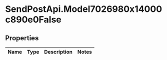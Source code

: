 # SendPostApi.Model7026980x14000c890e0False

## Properties
Name | Type | Description | Notes
------------ | ------------- | ------------- | -------------


